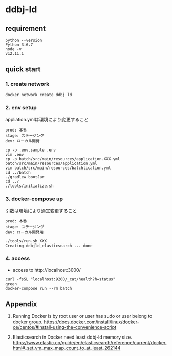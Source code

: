 # ddbj-ld

## requirement

```
python --version
Python 3.6.7
node -v
v12.11.1
```

## quick start 
### 1. create network

```
docker network create ddbj_ld
```

### 2. env setup
appliation.ymlは環境により変更すること

```
prod: 本番
stage: ステージング
dev: ローカル開発
```

```
cp -p .env.sample .env
vim .env
cp -p batch/src/main/resources/application.XXX.yml batch/src/main/resources/application.yml
vim batch/src/main/resources/batchlication.yml
cd ../batch
./gradlew bootJar
cd ../
./tools/initialize.sh
```

### 3. docker-compose up
引数は環境により適宜変更すること

```
prod: 本番
stage: ステージング
dev: ローカル開発用
```


```
./tools/run.sh XXX
Creating ddbjld_elasticsearch ... done
```

### 4. access

- access to http://localhost:3000/
```
curl -fsSL "localhost:9200/_cat/health?h=status"
green
docker-compose run --rm batch
```

## Appendix
1. Running Docker is by root user or user has sudo or user belong to docker group.
https://docs.docker.com/install/linux/docker-ce/centos/#install-using-the-convenience-script

2. Elasticsearch in Docker need least ddbj-ld memory size.
https://www.elastic.co/guide/en/elasticsearch/reference/current/docker.html#_set_vm_max_map_count_to_at_least_262144
